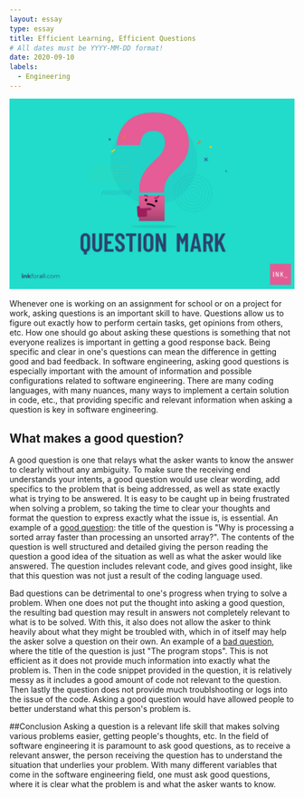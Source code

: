 ```yaml
---
layout: essay
type: essay
title: Efficient Learning, Efficient Questions
# All dates must be YYYY-MM-DD format!
date: 2020-09-10
labels:
  - Engineering
---
```


<img class="ui image" src="../images/question.png">

Whenever one is working on an assignment for school or on a project for work, asking questions is an important skill to have. Questions allow us to figure out exactly how to perform certain tasks, get opinions from others, etc. How one should go about asking these questions is something that not everyone realizes is important in getting a good response back. Being specific and clear in one's questions can mean the difference in getting good and bad feedback. In software engineering, asking good questions is especially important with the amount of information and possible configurations related to software engineering. There are many coding languages, with many nuances, many ways to implement a certain solution in code, etc., that providing specific and relevant information when asking a question is key in software engineering.

## What makes a good question?
A good question is one that relays what the asker wants to know the answer to clearly without any ambiguity. To make sure the receiving end understands your intents, a good question would use clear wording, add specifics to the problem that is being addressed, as well as state exactly what is trying to be answered. It is easy to be caught up in being frustrated when solving a problem, so taking the time to clear your thoughts and format the question to express exactly what the issue is, is essential. An example of a [good question](https://stackoverflow.com/questions/11227809/why-is-processing-a-sorted-array-faster-than-processing-an-unsorted-array): the title of the question is "Why is processing a sorted array faster than processing an unsorted array?". The contents of the question is well structured and detailed giving the person reading the question a good idea of the situation as well as what the asker would like answered. The question includes relevant code, and gives good insight, like that this question was not just a result of the coding language used.

Bad questions can be detrimental to one's progress when trying to solve a problem. When one does not put the thought into asking a good question, the resulting bad question may result in answers not completely relevant to what is to be solved. With this, it also does not allow the asker to think heavily about what they might be troubled with, which in of itself may help the asker solve a question on their own. An example of a [bad question](https://stackoverflow.com/questions/63820388/the-program-stops), where the title of the question is just "The program stops". This is not efficient as it does not provide much information into exactly what the problem is. Then in the code snippet provided in the question, it is relatively messy as it includes a good amount of code not relevant to the question. Then lastly the question does not provide much troublshooting or logs into the issue of the code. Asking a good question would have allowed people to better understand what this person's problem is.

##Conclusion
Asking a question is a relevant life skill that makes solving various problems easier, getting people's thoughts, etc. In the field of software engineering it is paramount to ask good questions, as to receive a relevant answer, the person receiving the question has to understand the situation that underlies your problem. With many different variables that come in the software engineering field, one must ask good questions, where it is clear what the problem is and what the asker wants to know.
